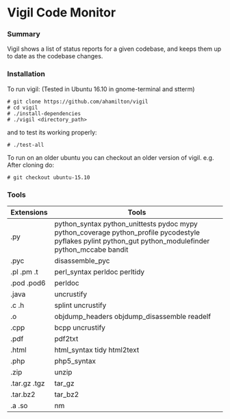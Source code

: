 # Vigil Code Monitor

### Summary

Vigil shows a list of status reports for a given codebase, and keeps them
up to date as the codebase changes.

### Installation

To run vigil:  (Tested in Ubuntu 16.10 in gnome-terminal and stterm)

    # git clone https://github.com/ahamilton/vigil
    # cd vigil
    # ./install-dependencies
    # ./vigil <directory_path>

and to test its working properly:

    # ./test-all

To run on an older ubuntu you can checkout an older version of vigil.
e.g. After cloning do:

    # git checkout ubuntu-15.10

### Tools

Extensions | Tools
---------- | -----
.py | python_syntax python_unittests pydoc mypy python_coverage python_profile pycodestyle pyflakes pylint python_gut python_modulefinder python_mccabe bandit
.pyc | disassemble_pyc
.pl .pm .t | perl_syntax perldoc perltidy
.pod .pod6 | perldoc
.java | uncrustify
.c .h | splint uncrustify
.o | objdump_headers objdump_disassemble readelf
.cpp | bcpp uncrustify
.pdf | pdf2txt
.html | html_syntax tidy html2text
.php | php5_syntax
.zip | unzip
.tar.gz .tgz | tar_gz
.tar.bz2 | tar_bz2
.a .so | nm
